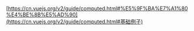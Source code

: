 [https://cn.vuejs.org/v2/guide/computed.html#%E5%9F%BA%E7%A1%80%E4%BE%8B%E5%AD%90](https://cn.vuejs.org/v2/guide/computed.html#基础例子)